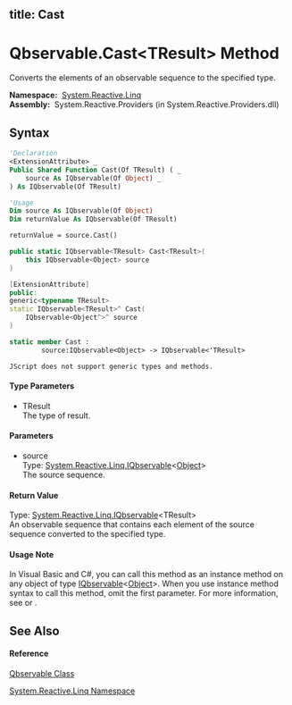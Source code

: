 title: Cast
---
# Qbservable.Cast\<TResult\> Method

Converts the elements of an observable sequence to the specified type.

**Namespace:**  [System.Reactive.Linq](System.Reactive.Linq/System.Reactive.Linq)  
**Assembly:**  System.Reactive.Providers (in System.Reactive.Providers.dll)

## Syntax

```vb
'Declaration
<ExtensionAttribute> _
Public Shared Function Cast(Of TResult) ( _
    source As IQbservable(Of Object) _
) As IQbservable(Of TResult)
```

```vb
'Usage
Dim source As IQbservable(Of Object)
Dim returnValue As IQbservable(Of TResult)

returnValue = source.Cast()
```

```csharp
public static IQbservable<TResult> Cast<TResult>(
    this IQbservable<Object> source
)
```

```c++
[ExtensionAttribute]
public:
generic<typename TResult>
static IQbservable<TResult>^ Cast(
    IQbservable<Object^>^ source
)
```

```fsharp
static member Cast : 
        source:IQbservable<Object> -> IQbservable<'TResult> 
```

```jscript
JScript does not support generic types and methods.
```

#### Type Parameters

- TResult  
  The type of result.

#### Parameters

- source  
  Type: [System.Reactive.Linq.IQbservable](IQbservable/IQbservable(TSource))\<[Object](https://msdn.microsoft.com/en-us/library/e5kfa45b)\>  
  The source sequence.

#### Return Value

Type: [System.Reactive.Linq.IQbservable](IQbservable/IQbservable(TSource))\<TResult\>  
An observable sequence that contains each element of the source sequence converted to the specified type.

#### Usage Note

In Visual Basic and C\#, you can call this method as an instance method on any object of type [IQbservable](IQbservable/IQbservable(TSource))\<[Object](https://msdn.microsoft.com/en-us/library/e5kfa45b)\>. When you use instance method syntax to call this method, omit the first parameter. For more information, see [](https://msdn.microsoft.com/en-us/library/Bb384936) or [](https://msdn.microsoft.com/en-us/library/Bb383977).

## See Also

#### Reference

[Qbservable Class](Qbservable/Qbservable)

[System.Reactive.Linq Namespace](System.Reactive.Linq/System.Reactive.Linq)
